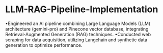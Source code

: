 # LLM-RAG-Pipeline-Implementation
•Engineered an AI pipeline combining Large Language Models (LLM) architecture (gemini-pro) and Pinecone vector database, integrating Retrieval-Augmented Generation (RAG) techniques.
•Conducted web scraping for data acquisition, utilizing Langchain and synthetic data generation to optimize performance.
